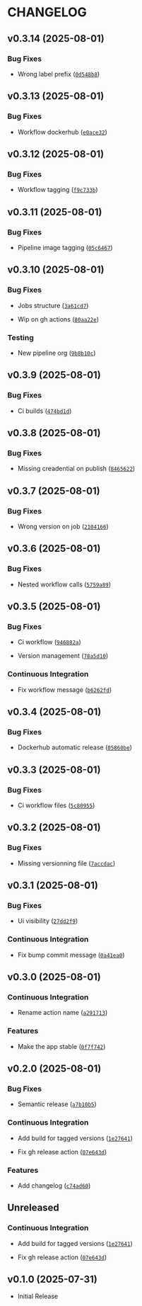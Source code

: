 # CHANGELOG

<!-- version list -->

## v0.3.14 (2025-08-01)

### Bug Fixes

- Wrong label prefix
  ([`0d548b8`](https://github.com/mrjk/ldap-control-panel/commit/0d548b885a5ca7cd55eb5ee82e6a2d0601e207c5))


## v0.3.13 (2025-08-01)

### Bug Fixes

- Workflow dockerhub
  ([`e0ace32`](https://github.com/mrjk/ldap-control-panel/commit/e0ace32271d8e878b50896e2200f379b466cf5db))


## v0.3.12 (2025-08-01)

### Bug Fixes

- Workflow tagging
  ([`f9c733b`](https://github.com/mrjk/ldap-control-panel/commit/f9c733b8803f0bab27aee8ce6d2f51cd6d4fe6c3))


## v0.3.11 (2025-08-01)

### Bug Fixes

- Pipeline image tagging
  ([`05c6467`](https://github.com/mrjk/ldap-control-panel/commit/05c6467b8c5533adcd9db472e939e51c13337612))


## v0.3.10 (2025-08-01)

### Bug Fixes

- Jobs structure
  ([`3a61cd7`](https://github.com/mrjk/ldap-control-panel/commit/3a61cd7d9556c1c8c1534080e2ae2be1590a798a))

- Wip on gh actions
  ([`80aa22e`](https://github.com/mrjk/ldap-control-panel/commit/80aa22e1975ab900efba6eebe615da244d483c0f))

### Testing

- New pipeline org
  ([`9b8b10c`](https://github.com/mrjk/ldap-control-panel/commit/9b8b10c5113dc83d9651d8982e26eab316fcc5ff))


## v0.3.9 (2025-08-01)

### Bug Fixes

- Ci builds
  ([`474bd1d`](https://github.com/mrjk/ldap-control-panel/commit/474bd1d3089ee43683b61bdb4bcbcf4716eee6c0))


## v0.3.8 (2025-08-01)

### Bug Fixes

- Missing creadential on publish
  ([`8465622`](https://github.com/mrjk/ldap-control-panel/commit/84656226d580371cbb99e283ebde984427672fb5))


## v0.3.7 (2025-08-01)

### Bug Fixes

- Wrong version on job
  ([`2104166`](https://github.com/mrjk/ldap-control-panel/commit/21041665ce49cc4c6e80b84daa5004e29724a522))


## v0.3.6 (2025-08-01)

### Bug Fixes

- Nested workflow calls
  ([`5759a89`](https://github.com/mrjk/ldap-control-panel/commit/5759a89ebea143e2d261a6e94d202f66687dfa4d))


## v0.3.5 (2025-08-01)

### Bug Fixes

- Ci workflow
  ([`946882a`](https://github.com/mrjk/ldap-control-panel/commit/946882a4167ccf1cb28d8312e0f327ff836f2e82))

- Version management
  ([`78a5d10`](https://github.com/mrjk/ldap-control-panel/commit/78a5d104eeb11842d67877265fea0a95fd384f1a))

### Continuous Integration

- Fix workflow message
  ([`b6262fd`](https://github.com/mrjk/ldap-control-panel/commit/b6262fd9b1dd875675068a1c03832e6bbc730b27))


## v0.3.4 (2025-08-01)

### Bug Fixes

- Dockerhub automatic release
  ([`05860be`](https://github.com/mrjk/ldap-control-panel/commit/05860be92a806a47f2bbe270a7a8a40625a5667f))


## v0.3.3 (2025-08-01)

### Bug Fixes

- Ci workflow files
  ([`5c80955`](https://github.com/mrjk/ldap-control-panel/commit/5c809553bd4ab84b12cc519dd3a3a7c610b1123f))


## v0.3.2 (2025-08-01)

### Bug Fixes

- Missing versionning file
  ([`7accdac`](https://github.com/mrjk/ldap-control-panel/commit/7accdac6b778dab359c40df05e9f2869e8f95ad3))


## v0.3.1 (2025-08-01)

### Bug Fixes

- Ui visibility
  ([`27dd2f9`](https://github.com/mrjk/ldap-control-panel/commit/27dd2f90422ff09e38648696bd7da1efeab72e87))

### Continuous Integration

- Fix bump commit message
  ([`0a41ea0`](https://github.com/mrjk/ldap-control-panel/commit/0a41ea0b53a7457434b6b63c01f1819e7cd51786))


## v0.3.0 (2025-08-01)

### Continuous Integration

- Rename action name
  ([`a291713`](https://github.com/mrjk/ldap-control-panel/commit/a29171329e54e32995718429e30791bcc14beae8))

### Features

- Make the app stable
  ([`0f7f742`](https://github.com/mrjk/ldap-control-panel/commit/0f7f7429c04a29162c6fdc995875f4323267ed4c))


## v0.2.0 (2025-08-01)

### Bug Fixes

- Semantic release
  ([`a7b10b5`](https://github.com/mrjk/ldap-control-panel/commit/a7b10b5f369a03e3a842100ba7251c8fecfa0e00))

### Continuous Integration

- Add build for tagged versions
  ([`1e27641`](https://github.com/mrjk/ldap-control-panel/commit/1e276414041a32bfae587c7902fc24dd3a38d6a1))

- Fix gh release action
  ([`07e643d`](https://github.com/mrjk/ldap-control-panel/commit/07e643d164ffc1233c3940ab6b7afe5f64fa6885))

### Features

- Add changelog
  ([`c74ad60`](https://github.com/mrjk/ldap-control-panel/commit/c74ad6059fdff95a8702436a7b35cfee748bc456))


## Unreleased

### Continuous Integration

- Add build for tagged versions
  ([`1e27641`](https://github.com/mrjk/ldap-control-panel/commit/1e276414041a32bfae587c7902fc24dd3a38d6a1))

- Fix gh release action
  ([`07e643d`](https://github.com/mrjk/ldap-control-panel/commit/07e643d164ffc1233c3940ab6b7afe5f64fa6885))


## v0.1.0 (2025-07-31)

- Initial Release
